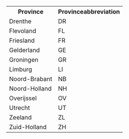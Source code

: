 <table>
<tr><th>Province</th><th>Provinceabbreviation</th></tr>
<tr><td>Drenthe</td><td>DR</td></tr>
<tr><td>Flevoland</td><td>FL</td></tr>
<tr><td>Friesland</td><td>FR</td></tr>
<tr><td>Gelderland</td><td>GE</td></tr>
<tr><td>Groningen</td><td>GR</td></tr>
<tr><td>Limburg</td><td>LI</td></tr>
<tr><td>Noord-Brabant</td><td>NB</td></tr>
<tr><td>Noord-Holland</td><td>NH</td></tr>
<tr><td>Overijssel</td><td>OV</td></tr>
<tr><td>Utrecht</td><td>UT</td></tr>
<tr><td>Zeeland</td><td>ZL</td></tr>
<tr><td>Zuid-Holland</td><td>ZH</td></tr>
</table>

